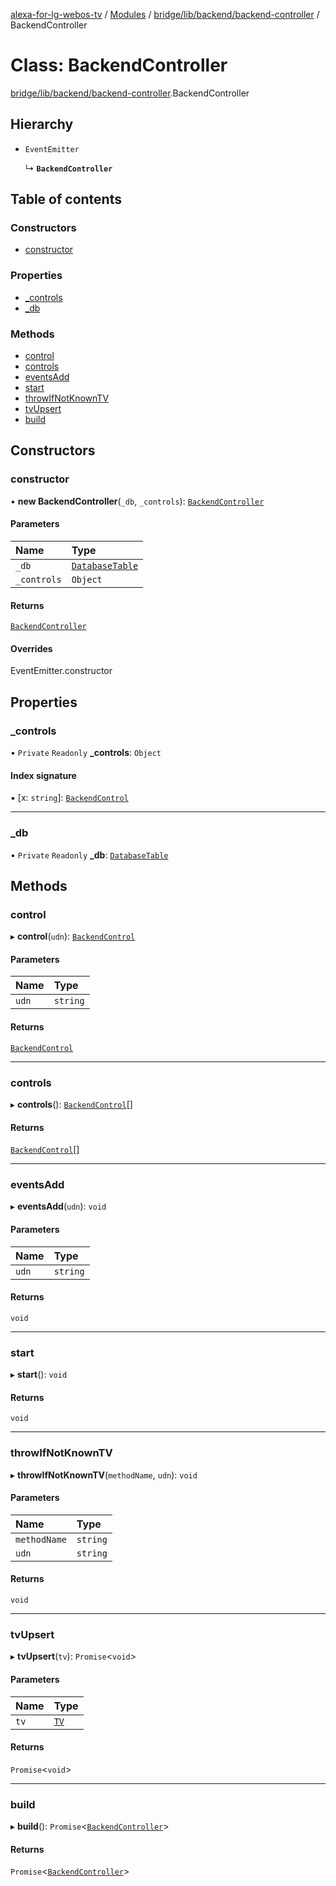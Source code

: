 [alexa-for-lg-webos-tv](../README.md) / [Modules](../modules.md) / [bridge/lib/backend/backend-controller](../modules/bridge_lib_backend_backend_controller.md) / BackendController

# Class: BackendController

[bridge/lib/backend/backend-controller](../modules/bridge_lib_backend_backend_controller.md).BackendController

## Hierarchy

- `EventEmitter`

  ↳ **`BackendController`**

## Table of contents

### Constructors

- [constructor](bridge_lib_backend_backend_controller.BackendController.md#constructor)

### Properties

- [\_controls](bridge_lib_backend_backend_controller.BackendController.md#_controls)
- [\_db](bridge_lib_backend_backend_controller.BackendController.md#_db)

### Methods

- [control](bridge_lib_backend_backend_controller.BackendController.md#control)
- [controls](bridge_lib_backend_backend_controller.BackendController.md#controls)
- [eventsAdd](bridge_lib_backend_backend_controller.BackendController.md#eventsadd)
- [start](bridge_lib_backend_backend_controller.BackendController.md#start)
- [throwIfNotKnownTV](bridge_lib_backend_backend_controller.BackendController.md#throwifnotknowntv)
- [tvUpsert](bridge_lib_backend_backend_controller.BackendController.md#tvupsert)
- [build](bridge_lib_backend_backend_controller.BackendController.md#build)

## Constructors

### constructor

• **new BackendController**(`_db`, `_controls`): [`BackendController`](bridge_lib_backend_backend_controller.BackendController.md)

#### Parameters

| Name | Type |
| :------ | :------ |
| `_db` | [`DatabaseTable`](bridge_lib_database.DatabaseTable.md) |
| `_controls` | `Object` |

#### Returns

[`BackendController`](bridge_lib_backend_backend_controller.BackendController.md)

#### Overrides

EventEmitter.constructor

## Properties

### \_controls

• `Private` `Readonly` **\_controls**: `Object`

#### Index signature

▪ [x: `string`]: [`BackendControl`](bridge_lib_backend_backend_control.BackendControl.md)

___

### \_db

• `Private` `Readonly` **\_db**: [`DatabaseTable`](bridge_lib_database.DatabaseTable.md)

## Methods

### control

▸ **control**(`udn`): [`BackendControl`](bridge_lib_backend_backend_control.BackendControl.md)

#### Parameters

| Name | Type |
| :------ | :------ |
| `udn` | `string` |

#### Returns

[`BackendControl`](bridge_lib_backend_backend_control.BackendControl.md)

___

### controls

▸ **controls**(): [`BackendControl`](bridge_lib_backend_backend_control.BackendControl.md)[]

#### Returns

[`BackendControl`](bridge_lib_backend_backend_control.BackendControl.md)[]

___

### eventsAdd

▸ **eventsAdd**(`udn`): `void`

#### Parameters

| Name | Type |
| :------ | :------ |
| `udn` | `string` |

#### Returns

`void`

___

### start

▸ **start**(): `void`

#### Returns

`void`

___

### throwIfNotKnownTV

▸ **throwIfNotKnownTV**(`methodName`, `udn`): `void`

#### Parameters

| Name | Type |
| :------ | :------ |
| `methodName` | `string` |
| `udn` | `string` |

#### Returns

`void`

___

### tvUpsert

▸ **tvUpsert**(`tv`): `Promise`\<`void`\>

#### Parameters

| Name | Type |
| :------ | :------ |
| `tv` | [`TV`](../interfaces/bridge_lib_backend_tv.TV.md) |

#### Returns

`Promise`\<`void`\>

___

### build

▸ **build**(): `Promise`\<[`BackendController`](bridge_lib_backend_backend_controller.BackendController.md)\>

#### Returns

`Promise`\<[`BackendController`](bridge_lib_backend_backend_controller.BackendController.md)\>
